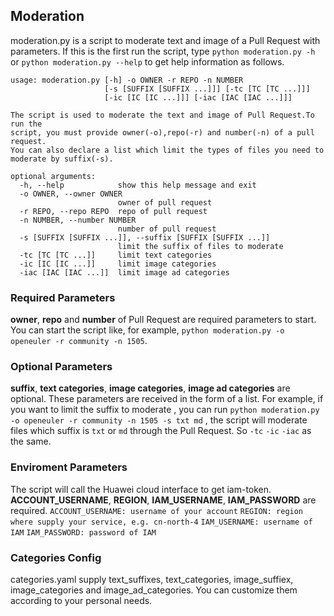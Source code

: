 ## Moderation
moderation.py is a script to moderate text and image of a Pull Request with parameters. If this is the first run the script, type `python moderation.py -h` or `python moderation.py --help` to get help information as follows.

```
usage: moderation.py [-h] -o OWNER -r REPO -n NUMBER
                     [-s [SUFFIX [SUFFIX ...]]] [-tc [TC [TC ...]]]
                     [-ic [IC [IC ...]]] [-iac [IAC [IAC ...]]]

The script is used to moderate the text and image of Pull Request.To run the
script, you must provide owner(-o),repo(-r) and number(-n) of a pull request.
You can also declare a list which limit the types of files you need to
moderate by suffix(-s).

optional arguments:
  -h, --help            show this help message and exit
  -o OWNER, --owner OWNER
                        owner of pull request
  -r REPO, --repo REPO  repo of pull request
  -n NUMBER, --number NUMBER
                        number of pull request
  -s [SUFFIX [SUFFIX ...]], --suffix [SUFFIX [SUFFIX ...]]
                        limit the suffix of files to moderate
  -tc [TC [TC ...]]     limit text categories
  -ic [IC [IC ...]]     limit image categories
  -iac [IAC [IAC ...]]  limit image ad categories
```
### Required Parameters 
**owner**, **repo** and **number** of Pull Request are required parameters to start. You can start the script like, for example,  `python moderation.py -o openeuler -r community -n 1505`. 


### Optional Parameters 
**suffix**, **text categories**, **image categories**, **image ad categories** are optional.  These parameters are received in the form of a list. For example, if you want to limit the suffix to moderate , you can run `python moderation.py -o openeuler -r community -n 1505 -s txt md` , the script will moderate files which suffix is `txt` or `md` through the Pull Request. So `-tc` `-ic` `-iac` as the same.


### Enviroment Parameters 
The script will call the Huawei cloud interface to get iam-token.  **ACCOUNT_USERNAME**, **REGION**, **IAM_USERNAME**, **IAM_PASSWORD** are required. 
`ACCOUNT_USERNAME: username of your account`
`REGION: region where supply your service, e.g. cn-north-4`
`IAM_USERNAME: username of IAM`
`IAM_PASSWORD: password of IAM`

### Categories Config
categories.yaml supply text_suffixes, text_categories, image_suffiex, image_categories and image_ad_categories. You can customize them according to your personal needs.
